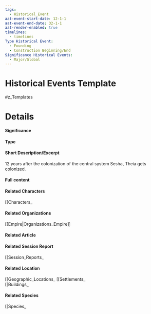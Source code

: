 ```yaml
---
tags:
  - Historical_Event
aat-event-start-date: 12-1-1
aat-event-end-date: 32-1-1
aat-render-enabled: true
timelines:
  - timelines
Type Historical Event:
  - Founding
  - Construction Beginning/End
Significance Historical Events:
  - Major/Global
---
```

# Historical Events Template
#z_Templates 


# Details
#### Significance
#### Type
#### Short Description/Excerpt
12 years after the colonization of the central system Sesha, Theia gets colonized.
#### Full content
#### Related Characters
[[Characters_
#### Related Organizations
[[Empire|Organizations_Empire]]
#### Related Article
#### Related Session Report
[[Session_Reports_
#### Related Location
[[Geographic_Locations_ 
[[Settlements_  
[[Buildings_
#### Related Species
[[Species_



